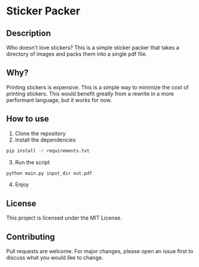 # Sticker Packer 

## Description
Who doesn't love stickers? This is a simple sticker packer that takes a directory of images and packs them into a single pdf file.

## Why? 
Printing stickers is expensive. This is a simple way to minimize the cost of printing stickers. This would benefit greatly from a rewrite in a more performant language, but it works for now.

## How to use
1. Clone the repository
2. Install the dependencies
```bash
pip install -r requirements.txt
```
3. Run the script
```bash
python main.py input_dir out.pdf
```
4. Enjoy 

## License
This project is licensed under the MIT License. 

## Contributing
Pull requests are welcome. For major changes, please open an issue first to discuss what you would like to change.